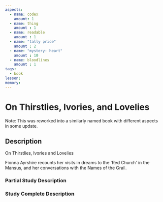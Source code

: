 ```yaml
---
aspects: 
  - name: codex
    amount: 1
  - name: thing
    amount : 1
  - name: readable
    amount : 1
  - name: "tally price"
    amount : 2
  - name: "mystery: heart"
    amount : 10
  - name: bloodlines
    amount : 1
tags:
  - book
lesson: 
memory: 
---
```


# On Thirstlies, Ivories, and Lovelies

Note: This was reworked into a similarly named book with different aspects in some update. 
## Description
On Thirstlies, Ivories and Lovelies

Fionna Ayrshire recounts her visits in dreams to the 'Red Church' in the Mansus, and her conversations with the Names of the Grail.
### Partial Study Description

### Study Complete Description
